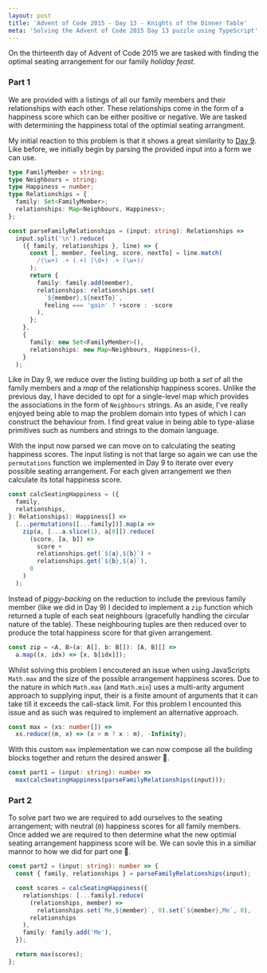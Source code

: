 ```yaml
---
layout: post
title: 'Advent of Code 2015 - Day 13 - Knights of the Dinner Table'
meta: 'Solving the Advent of Code 2015 Day 13 puzzle using TypeScript'
---
```


On the thirteenth day of Advent of Code 2015 we are tasked with finding the optimal seating arrangement for our family _holiday feast_.

<!--more-->

### Part 1

We are provided with a listings of all our family members and their relationships with each other.
These relationships come in the form of a happiness score which can be either positive or negative.
We are tasked with determining the happiness total of the optimial seating arrangment.

My initial reaction to this problem is that it shows a great similarity to [Day 9](https://eddmann.com/posts/advent-of-code-2015-day-9-all-in-a-single-night/).
Like before, we initially begin by parsing the provided input into a form we can use.

```typescript
type FamilyMember = string;
type Neighbours = string;
type Happiness = number;
type Relationships = {
  family: Set<FamilyMember>;
  relationships: Map<Neighbours, Happiness>;
};

const parseFamilyRelationships = (input: string): Relationships =>
  input.split('\n').reduce(
    ({ family, relationships }, line) => {
      const [, member, feeling, score, nextTo] = line.match(
        /(\w+) .+ (.+) (\d+) .+ (\w+)/
      );
      return {
        family: family.add(member),
        relationships: relationships.set(
          `${member},${nextTo}`,
          feeling === 'gain' ? +score : -score
        ),
      };
    },
    {
      family: new Set<FamilyMember>(),
      relationships: new Map<Neighbours, Happiness>(),
    }
  );
```

Like in Day 9, we reduce over the listing building up both a _set_ of all the family members and a _map_ of the relationship happiness scores.
Unlike the previous day, I have decided to opt for a single-level map which provides the associations in the form of `Neighbours` strings.
As an aside, I've really enjoyed being able to map the problem domain into types of which I can construct the behaviour from.
I find great value in being able to type-aliase primitives such as numbers and strings to the domain language.

With the input now parsed we can move on to calculating the seating happiness scores.
The input listing is not that large so again we can use the `permutations` function we implemented in Day 9 to iterate over every possible seating arrangement.
For each given arrangement we then calculate its total happiness score.

```typescript
const calcSeatingHappiness = ({
  family,
  relationships,
}: Relationships): Happiness[] =>
  [...permutations([...family])].map(a =>
    zip(a, [...a.slice(1), a[0]]).reduce(
      (score, [a, b]) =>
        score +
        relationships.get(`${a},${b}`) +
        relationships.get(`${b},${a}`),
      0
    )
  );
```

Instead of _piggy-backing_ on the reduction to include the previous family member (like we did in Day 9) I decided to implement a `zip` function which returned a tuple of each seat neighbours (gracefully handling the circular nature of the table).
These neighbouring tuples are then reduced over to produce the total happiness score for that given arrangement.

```typescript
const zip = <A, B>(a: A[], b: B[]): [A, B][] =>
  a.map((x, idx) => [x, b[idx]]);
```

Whilst solving this problem I encoutered an issue when using JavaScripts `Math.max` and the size of the possible arrangement happiness scores.
Due to the nature in which `Math.max` (and `Math.min`) uses a multi-arity argument approach to supplying input, their is a finite amount of arguments that it can take till it exceeds the call-stack limit.
For this problem I encounted this issue and as such was required to implement an alternative approach.

```typescript
const max = (xs: number[]) =>
  xs.reduce((m, x) => (x > m ? x : m), -Infinity);
```

With this custom `max` implementation we can now compose all the building blocks together and return the desired answer 🌟.

```typescript
const part1 = (input: string): number =>
  max(calcSeatingHappiness(parseFamilyRelationships(input)));
```

### Part 2

To solve part two we are required to add ourselves to the seating arrangement; with neutral (`0`) happiness scores for all family members.
Once added we are required to then determine what the new optimial seating arrangement happiness score will be.
We can sovle this in a similiar mannor to how we did for part one 🌟.

```typescript
const part2 = (input: string): number => {
  const { family, relationships } = parseFamilyRelationships(input);

  const scores = calcSeatingHappiness({
    relationships: [...family].reduce(
      (relationships, member) =>
        relationships.set(`Me,${member}`, 0).set(`${member},Me`, 0),
      relationships
    ),
    family: family.add('Me'),
  });

  return max(scores);
};
```
